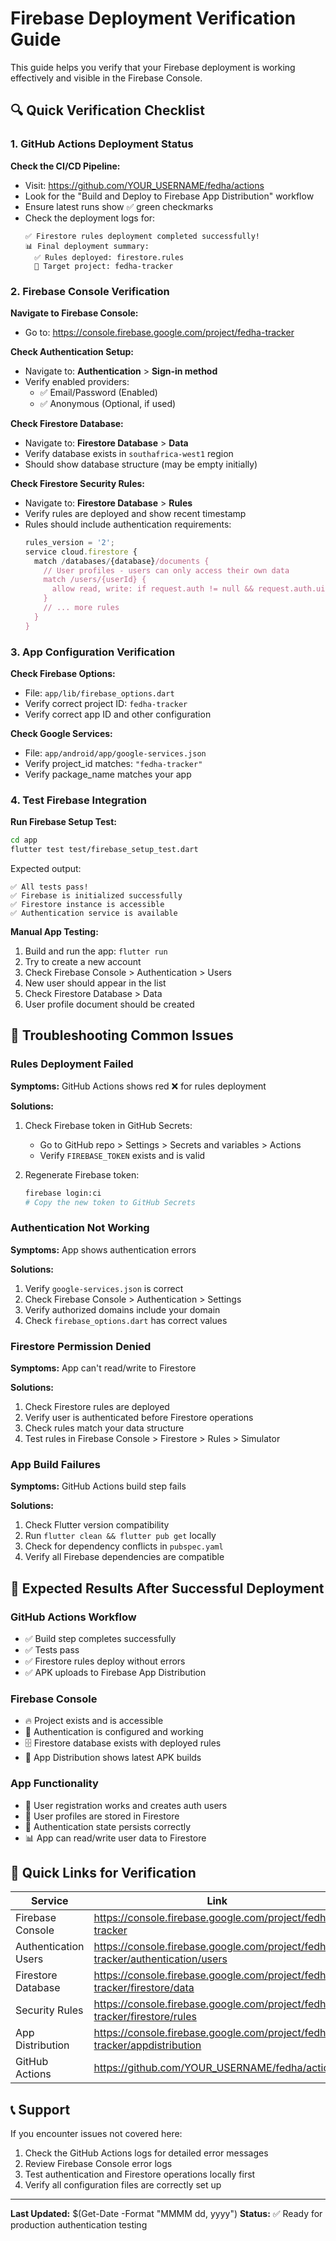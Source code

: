 # Firebase Deployment Verification Guide

This guide helps you verify that your Firebase deployment is working effectively and visible in the Firebase Console.

## 🔍 Quick Verification Checklist

### 1. GitHub Actions Deployment Status

**Check the CI/CD Pipeline:**
- Visit: https://github.com/YOUR_USERNAME/fedha/actions
- Look for the "Build and Deploy to Firebase App Distribution" workflow
- Ensure latest runs show ✅ green checkmarks
- Check the deployment logs for:
  ```
  ✅ Firestore rules deployment completed successfully!
  📊 Final deployment summary:
    ✅ Rules deployed: firestore.rules
    🎯 Target project: fedha-tracker
  ```

### 2. Firebase Console Verification

**Navigate to Firebase Console:**
- Go to: https://console.firebase.google.com/project/fedha-tracker

**Check Authentication Setup:**
- Navigate to: **Authentication** > **Sign-in method**
- Verify enabled providers:
  - ✅ Email/Password (Enabled)
  - ✅ Anonymous (Optional, if used)

**Check Firestore Database:**
- Navigate to: **Firestore Database** > **Data**
- Verify database exists in `southafrica-west1` region
- Should show database structure (may be empty initially)

**Check Firestore Security Rules:**
- Navigate to: **Firestore Database** > **Rules**
- Verify rules are deployed and show recent timestamp
- Rules should include authentication requirements:
  ```javascript
  rules_version = '2';
  service cloud.firestore {
    match /databases/{database}/documents {
      // User profiles - users can only access their own data
      match /users/{userId} {
        allow read, write: if request.auth != null && request.auth.uid == userId;
      }
      // ... more rules
    }
  }
  ```

### 3. App Configuration Verification

**Check Firebase Options:**
- File: `app/lib/firebase_options.dart`
- Verify correct project ID: `fedha-tracker`
- Verify correct app ID and other configuration

**Check Google Services:**
- File: `app/android/app/google-services.json`
- Verify project_id matches: `"fedha-tracker"`
- Verify package_name matches your app

### 4. Test Firebase Integration

**Run Firebase Setup Test:**
```bash
cd app
flutter test test/firebase_setup_test.dart
```

Expected output:
```
✅ All tests pass!
✅ Firebase is initialized successfully
✅ Firestore instance is accessible
✅ Authentication service is available
```

**Manual App Testing:**
1. Build and run the app: `flutter run`
2. Try to create a new account
3. Check Firebase Console > Authentication > Users
4. New user should appear in the list
5. Check Firestore Database > Data
6. User profile document should be created

## 🚨 Troubleshooting Common Issues

### Rules Deployment Failed
**Symptoms:** GitHub Actions shows red ❌ for rules deployment

**Solutions:**
1. Check Firebase token in GitHub Secrets:
   - Go to GitHub repo > Settings > Secrets and variables > Actions
   - Verify `FIREBASE_TOKEN` exists and is valid
   
2. Regenerate Firebase token:
   ```bash
   firebase login:ci
   # Copy the new token to GitHub Secrets
   ```

### Authentication Not Working
**Symptoms:** App shows authentication errors

**Solutions:**
1. Verify `google-services.json` is correct
2. Check Firebase Console > Authentication > Settings
3. Verify authorized domains include your domain
4. Check `firebase_options.dart` has correct values

### Firestore Permission Denied
**Symptoms:** App can't read/write to Firestore

**Solutions:**
1. Check Firestore rules are deployed
2. Verify user is authenticated before Firestore operations
3. Check rules match your data structure
4. Test rules in Firebase Console > Firestore > Rules > Simulator

### App Build Failures
**Symptoms:** GitHub Actions build step fails

**Solutions:**
1. Check Flutter version compatibility
2. Run `flutter clean && flutter pub get` locally
3. Check for dependency conflicts in `pubspec.yaml`
4. Verify all Firebase dependencies are compatible

## 🎯 Expected Results After Successful Deployment

### GitHub Actions Workflow
- ✅ Build step completes successfully
- ✅ Tests pass
- ✅ Firestore rules deploy without errors
- ✅ APK uploads to Firebase App Distribution

### Firebase Console
- 🔥 Project exists and is accessible
- 👥 Authentication is configured and working
- 🗄️ Firestore database exists with deployed rules
- 📱 App Distribution shows latest APK builds

### App Functionality
- 📝 User registration works and creates auth users
- 👤 User profiles are stored in Firestore
- 🔐 Authentication state persists correctly
- 📊 App can read/write user data to Firestore

## 🔗 Quick Links for Verification

| Service | Link |
|---------|------|
| Firebase Console | https://console.firebase.google.com/project/fedha-tracker |
| Authentication Users | https://console.firebase.google.com/project/fedha-tracker/authentication/users |
| Firestore Database | https://console.firebase.google.com/project/fedha-tracker/firestore/data |
| Security Rules | https://console.firebase.google.com/project/fedha-tracker/firestore/rules |
| App Distribution | https://console.firebase.google.com/project/fedha-tracker/appdistribution |
| GitHub Actions | https://github.com/YOUR_USERNAME/fedha/actions |

## 📞 Support

If you encounter issues not covered here:
1. Check the GitHub Actions logs for detailed error messages
2. Review Firebase Console error logs
3. Test authentication and Firestore operations locally first
4. Verify all configuration files are correctly set up

---

**Last Updated:** $(Get-Date -Format "MMMM dd, yyyy")
**Status:** ✅ Ready for production authentication testing
